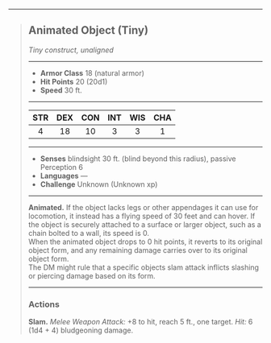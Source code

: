 ***
> ## Animated Object (Tiny)
> *Tiny construct, unaligned*
> 
> ***
> 
> - **Armor Class** 18 (natural armor)
> - **Hit Points** 20 (20d1)
> - **Speed** 30 ft.
> 
> ***
> 
> |STR|DEX|CON|INT|WIS|CHA|
> |:---:|:---:|:---:|:---:|:---:|:---:|
> |4|18|10|3|3|1|
> 
> ***
> 
> - **Senses** blindsight 30 ft. (blind beyond this radius), passive Perception 6
> - **Languages** —
> - **Challenge** Unknown (Unknown xp)
> 
> ***
> 
> **Animated.** If the object lacks legs or other appendages it can use for locomotion, it instead has a flying speed of 30 feet and can hover. If the object is securely attached to a surface or larger object, such as a chain bolted to a wall, its speed is 0.  
> When the animated object drops to 0 hit points, it reverts to its original object form, and any remaining damage carries over to its original object form.  
> The DM might rule that a specific objects slam attack inflicts slashing or piercing damage based on its form.
> 
> ***
> 
> ### Actions
> **Slam.** *Melee Weapon Attack:* +8 to hit, reach 5 ft., one target. *Hit:* 6 (1d4 + 4) bludgeoning damage.